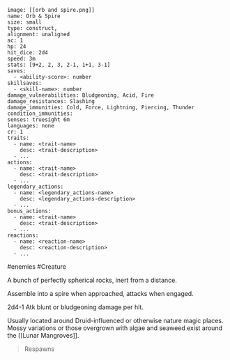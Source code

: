 ```statblock
image: [[orb and spire.png]]
name: Orb & Spire
size: small
type: construct,
alignment: unaligned
ac: 1
hp: 24
hit_dice: 2d4
speed: 3m
stats: [9+2, 2, 3, 2-1, 1+1, 3-1]
saves:
  - <ability-score>: number
skillsaves:
  - <skill-name>: number
damage_vulnerabilities: Bludgeoning, Acid, Fire
damage_resistances: Slashing
damage_immunities: Cold, Force, Lightning, Piercing, Thunder
condition_immunities: 
senses: truesight 6m 
languages: none
cr: 1
traits:
  - name: <trait-name>
    desc: <trait-description>
  - ...
actions:
  - name: <trait-name>
    desc: <trait-description>
  - ...
legendary_actions:
  - name: <legendary_actions-name>
    desc: <legendary_actions-description>
  - ...
bonus_actions:
  - name: <trait-name>
    desc: <trait-description>
  - ...
reactions:
  - name: <reaction-name>
    desc: <reaction-description>
  - ...
```
#enemies #Creature

A bunch of perfectly spherical rocks, inert from a distance.

Assemble into a spire when approached, attacks when engaged.

2d4-1 Atk blunt or bludgeoning damage per hit.

Usually located around Druid-influenced or otherwise nature magic places.
Mossy variations or those overgrown with algae and seaweed exist around the [[Lunar Mangroves]]. 

> Respawns